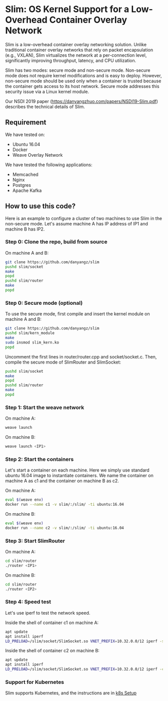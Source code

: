 # Slim: OS Kernel Support for a Low-Overhead Container Overlay Network

Slim is a low-overhead container overlay networking solution. Unlike traditional container overlay networks that rely on packet encapsulation (e.g., VXLAN), Slim virtualizes the network at a per-connection level, significantly improving throughput, latency, and CPU utilization.

Slim has two modes: secure mode and non-secure mode. Non-secure mode does not require kernel modifications and is easy to deploy. However, non-secure mode should be used only when a container is trusted because the container gets access to its host network. Secure mode addresses this security issue via a Linux kernel module.

Our NSDI 2019 paper (https://danyangzhuo.com/papers/NSDI19-Slim.pdf) describes the technical details of Slim.

## Requirement

We have tested on:
* Ubuntu 16.04
* Docker
* Weave Overlay Network

We have tested the following applications:
* Memcached
* Nginx
* Postgres
* Apache Kafka

## How to use this code?
Here is an example to configure a cluster of two machines to use Slim in the non-secure mode. Let's assume machine A has IP address of IP1 and machine B has IP2.

### Step 0: Clone the repo, build from source
On machine A and B:
```bash
git clone https://github.com/danyangz/slim
pushd slim/socket
make
popd
pushd slim/router
make
popd
```

### Step 0: Secure mode (optional)
To use the secure mode, first compile and insert the kernel module on machine A and B:
```bash
git clone https://github.com/danyangz/slim
pushd slim/kern_module
make
sudo insmod slim_kern.ko 
popd
```
Uncomment the first lines in router/router.cpp and socket/socket.c. Then, compile the secure mode of SlimRouter and SlimSocket:
```bash
pushd slim/socket
make
popd
pushd slim/router
make
popd
```

### Step 1: Start the weave network
On machine A:
```bash
weave launch
```
On machine B:
```bash
weave launch <IP1>
```

### Step 2: Start the containers
Let's start a container on each machine. Here we simply use standard ubuntu 16.04 image to instantiate containers. We name the container on machine A as c1 and the container on machine B as c2.

On machine A:
```bash
eval $(weave env)
docker run --name c1 -v slim/:/slim/ -ti ubuntu:16.04
```
On machine B:
```bash
eval $(weave env)
docker run --name c2 -v slim/:/slim/ -ti ubuntu:16.04
```

### Step 3: Start SlimRouter
On machine A:
```bash
cd slim/router
./router <IP1>
```
On machine B:
```bash
cd slim/router
./router <IP2>
```

### Step 4: Speed test
Let's use iperf to test the network speed.

Inside the shell of container c1 on machine A:
```bash
apt update
apt install iperf
LD_PRELOAD=/slim/socket/SlimSocket.so VNET_PREFIX=10.32.0.0/12 iperf -s
```
Inside the shell of container c2 on machine B:
```bash
apt update
apt install iperf
LD_PRELOAD=/slim/socket/SlimSocket.so VNET_PREFIX=10.32.0.0/12 iperf -c c1
```

### Support for Kubernetes
Slim supports Kubernetes, and the instructions are in [k8s Setup](k8s.md)
